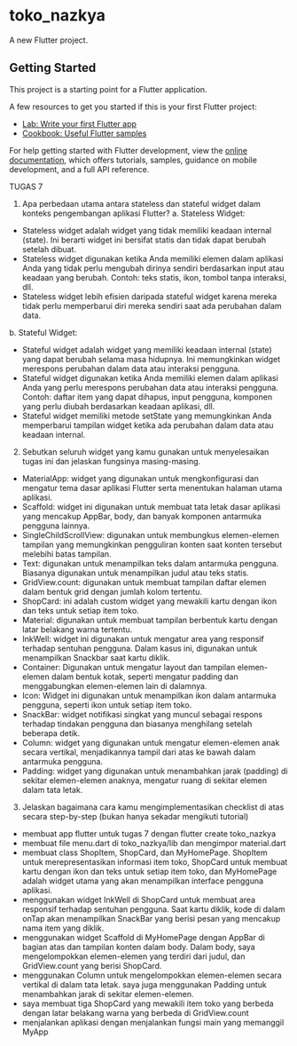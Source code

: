 # toko_nazkya

A new Flutter project.

## Getting Started

This project is a starting point for a Flutter application.

A few resources to get you started if this is your first Flutter project:

- [Lab: Write your first Flutter app](https://docs.flutter.dev/get-started/codelab)
- [Cookbook: Useful Flutter samples](https://docs.flutter.dev/cookbook)

For help getting started with Flutter development, view the
[online documentation](https://docs.flutter.dev/), which offers tutorials,
samples, guidance on mobile development, and a full API reference.

TUGAS 7
1. Apa perbedaan utama antara stateless dan stateful widget dalam konteks pengembangan aplikasi Flutter?
a. Stateless Widget:
- Stateless widget adalah widget yang tidak memiliki keadaan internal (state). Ini berarti widget ini bersifat statis dan tidak dapat berubah setelah dibuat.
- Stateless widget digunakan ketika Anda memiliki elemen dalam aplikasi Anda yang tidak perlu mengubah dirinya sendiri berdasarkan input atau keadaan yang berubah. Contoh: teks statis, ikon, tombol tanpa interaksi, dll.
- Stateless widget lebih efisien daripada stateful widget karena mereka tidak perlu memperbarui diri mereka sendiri saat ada perubahan dalam data.

b. Stateful Widget:
- Stateful widget adalah widget yang memiliki keadaan internal (state) yang dapat berubah selama masa hidupnya. Ini memungkinkan widget merespons perubahan dalam data atau interaksi pengguna.
- Stateful widget digunakan ketika Anda memiliki elemen dalam aplikasi Anda yang perlu merespons perubahan data atau interaksi pengguna. Contoh: daftar item yang dapat dihapus, input pengguna, komponen yang perlu diubah berdasarkan keadaan aplikasi, dll.
- Stateful widget memiliki metode setState yang memungkinkan Anda memperbarui tampilan widget ketika ada perubahan dalam data atau keadaan internal.

2. Sebutkan seluruh widget yang kamu gunakan untuk menyelesaikan tugas ini dan jelaskan fungsinya masing-masing.
- MaterialApp: widget yang digunakan untuk mengkonfigurasi dan mengatur tema dasar aplikasi Flutter serta menentukan halaman utama aplikasi.
- Scaffold: widget ini digunakan untuk membuat tata letak dasar aplikasi yang mencakup AppBar, body, dan banyak komponen antarmuka pengguna lainnya.
- SingleChildScrollView: digunakan untuk membungkus elemen-elemen tampilan yang memungkinkan pengguliran konten saat konten tersebut melebihi batas tampilan.
- Text: digunakan untuk menampilkan teks dalam antarmuka pengguna. Biasanya digunakan untuk menampilkan judul atau teks statis.
- GridView.count: digunakan untuk membuat tampilan daftar elemen dalam bentuk grid dengan jumlah kolom tertentu.
- ShopCard: ini adalah custom widget yang mewakili kartu dengan ikon dan teks untuk setiap item toko.
- Material: digunakan untuk membuat tampilan berbentuk kartu dengan latar belakang warna tertentu.
- InkWell: widget ini digunakan untuk mengatur area yang responsif terhadap sentuhan pengguna. Dalam kasus ini, digunakan untuk menampilkan Snackbar saat kartu diklik.
- Container: Digunakan untuk mengatur layout dan tampilan elemen-elemen dalam bentuk kotak, seperti mengatur padding dan menggabungkan elemen-elemen lain di dalamnya.
- Icon: Widget ini digunakan untuk menampilkan ikon dalam antarmuka pengguna, seperti ikon untuk setiap item toko.
- SnackBar: widget notifikasi singkat yang muncul sebagai respons terhadap tindakan pengguna dan biasanya menghilang setelah beberapa detik.
- Column: widget yang digunakan untuk mengatur elemen-elemen anak secara vertikal, menjadikannya tampil dari atas ke bawah dalam antarmuka pengguna.
- Padding: widget yang digunakan untuk menambahkan jarak (padding) di sekitar elemen-elemen anaknya, mengatur ruang di sekitar elemen dalam tata letak.

3. Jelaskan bagaimana cara kamu mengimplementasikan checklist di atas secara step-by-step (bukan hanya sekadar mengikuti tutorial)
- membuat app flutter untuk tugas 7 dengan flutter create toko_nazkya
- membuat file menu.dart di toko_nazkya/lib dan mengimpor material.dart
- membuat class ShopItem, ShopCard, dan MyHomePage. ShopItem  untuk merepresentasikan informasi item toko, ShopCard  untuk membuat kartu dengan ikon dan teks untuk setiap item toko, dan MyHomePage adalah widget utama yang akan menampilkan interface pengguna aplikasi.
- menggunakan widget InkWell di ShopCard untuk membuat area responsif terhadap sentuhan pengguna. Saat kartu diklik, kode di dalam onTap akan menampilkan SnackBar yang berisi pesan yang mencakup nama item yang diklik.
- menggunakan widget Scaffold di MyHomePage dengan AppBar di bagian atas dan tampilan konten dalam body. Dalam body, saya mengelompokkan elemen-elemen yang terdiri dari judul, dan GridView.count yang berisi ShopCard.
- menggunakan Column untuk mengelompokkan elemen-elemen secara vertikal di dalam tata letak. saya juga menggunakan Padding untuk menambahkan jarak di sekitar elemen-elemen.
- saya membuat tiga ShopCard yang mewakili item toko yang berbeda dengan latar belakang warna yang berbeda di GridView.count
- menjalankan aplikasi dengan menjalankan fungsi main yang memanggil MyApp
